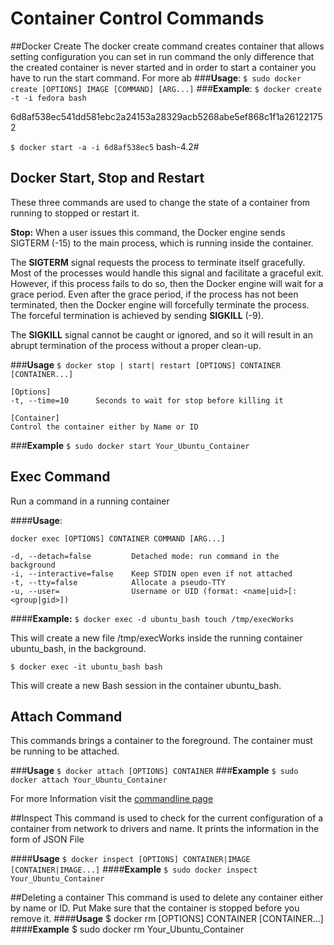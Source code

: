 # Container Control Commands

##Docker Create
The docker create command creates container that allows setting configuration you can set in run command the only difference that the created container is never started and in order to start a container you have to run the start command.
For more ab
###**Usage**:
```$ sudo docker create [OPTIONS] IMAGE [COMMAND] [ARG...]```
###**Example**:
```$ docker create -t -i fedora bash```

6d8af538ec541dd581ebc2a24153a28329acb5268abe5ef868c1f1a261221752

```$ docker start -a -i 6d8af538ec5```
bash-4.2#


## Docker Start, Stop and Restart
These three commands are used to change the state of a container from running to stopped or restart it.

**Stop:** When a user issues this command, the Docker engine sends SIGTERM (-15) to the main process, which is running inside the container.

The **SIGTERM** signal requests the process to terminate itself gracefully. Most of the processes would handle this signal and facilitate a graceful exit. However, if this process fails to do so, then the Docker engine will wait for a grace period. Even after the grace period, if the process has not been terminated, then the Docker engine will forcefully terminate the process. The forceful termination is achieved by sending **SIGKILL** (-9).

The **SIGKILL** signal cannot be caught or ignored, and so it will result in an abrupt termination of the process without a proper clean-up.

###**Usage**
```$ docker stop | start| restart [OPTIONS] CONTAINER [CONTAINER...]``` 

    [Options]
    -t, --time=10      Seconds to wait for stop before killing it
    
    [Container]	
    Control the container either by Name or ID

###**Example**
```$ sudo docker start Your_Ubuntu_Container```

## Exec Command

Run a command in a running container

####**Usage**:

```docker exec [OPTIONS] CONTAINER COMMAND [ARG...]```

    -d, --detach=false         Detached mode: run command in the background
    -i, --interactive=false    Keep STDIN open even if not attached
    -t, --tty=false            Allocate a pseudo-TTY
    -u, --user=                Username or UID (format: <name|uid>[:<group|gid>])
    
####**Example:**
```$ docker exec -d ubuntu_bash touch /tmp/execWorks```

This will create a new file /tmp/execWorks inside the running container ubuntu_bash, in the background.

```$ docker exec -it ubuntu_bash bash```

This will create a new Bash session in the container ubuntu_bash.

## Attach Command

This commands brings a container to the foreground. The container must be running to be attached.

###**Usage**
```$ docker attach [OPTIONS] CONTAINER```
###**Example**
```$ sudo docker attach Your_Ubuntu_Container```

For more Information visit the [commandline page](https://docs.docker.com/reference/commandline/attach/)

##Inspect
This command is used to check for the current configuration of a container from network to drivers and name. It prints the information in the form of JSON File

####**Usage**
```$ docker inspect [OPTIONS] CONTAINER|IMAGE [CONTAINER|IMAGE...]```
####**Example**
```$ sudo docker inspect Your_Ubuntu_Container```

##Deleting a container
This command is used to delete any container either by name or ID. Put Make sure that the container is stopped before you remove it.
####**Usage**
$ docker rm [OPTIONS] CONTAINER [CONTAINER...]
####**Example**
$ sudo docker rm Your_Ubuntu_Container

